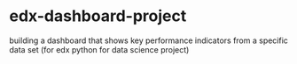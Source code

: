 # edx-dashboard-project
building a dashboard that shows key performance indicators from a specific data set (for edx python for data science project)
